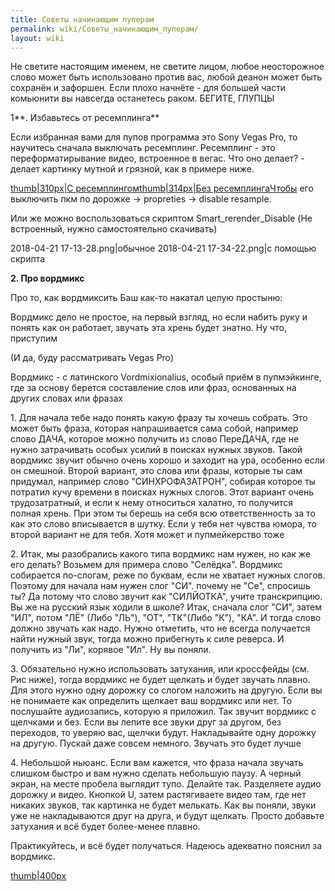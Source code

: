 ```yaml
---
title: Советы начинающим пуперам
permalink: wiki/Советы_начинающим_пуперам/
layout: wiki
---
```


Не светите настоящим именем, не светите лицом, любое неосторожное слово
может быть использовано против вас, любой деанон может быть сохранён и
зафоршен. Если плохо начнёте - для большей части комьюнити вы навсегда
останетесь раком. БЕГИТЕ, ГЛУПЦЫ

1**. Избавьтесь от ресемплинга**

Если избранная вами для пупов программа это Sony Vegas Pro, то научитесь
сначала выключать ресемплинг. Ресемплинг - это переформатирывание видео,
встроенное в вегас. Что оно делает? - делает картинку мутной и грязной,
как в примере ниже.  ​​​

[thumb\|310px\|С
ресемплингом](Файл:Resample.jpg "wikilink")[thumb\|314px\|Без
ресемплингаЧтобы](Файл:Without.jpg "wikilink") его выключить пкм по
дорожке -\> propreties -\> disable resample.

Или же можно воспользоваться скриптом Smart_rerender_Disable (Не
встроенный, нужно самостоятельно скачивать)​​​​​

2018-04-21 17-13-28.png\|обычное 2018-04-21 17-34-22.png\|с помощью
скрипта

**2. Про вордмикс**

Про то, как вордмиксить Баш как-то накатал целую простыню:

Вордмикс дело не простое, на первый взгляд, но если набить руку и понять
как он работает, звучать эта хрень будет знатно. Ну что, приступим

(И да, буду рассматривать Vegas Pro)

Вордмикс - с латинского Vordmixionalius, особый приём в пупмэйкинге, где
за основу берется составление слов или фраз, основанных на других словах
или фразах

1\. Для начала тебе надо понять какую фразу ты хочешь собрать. Это может
быть фраза, которая напрашивается сама собой, например слово ДАЧА,
которое можно получить из слово ПереДАЧА, где не нужно затрачивать
особых усилий в поисках нужных звуков. Такой вордмикс звучит обычно
очень хорошо и заходит на ура, особенно если он смешной. Второй вариант,
это слова или фразы, которые ты сам придумал, например слово
"СИНХРОФАЗАТРОН", собирая которое ты потратил кучу времени в поисках
нужных слогов. Этот вариант очень трудозатратный, и если к нему
относиться халатно, то получится полная хрень. При этом ты берешь на
себя всю ответственность за то как это слово вписывается в шутку. Если у
тебя нет чувства юмора, то второй вариант не для тебя. Хотя может и
пупмейкерство тоже

2\. Итак, мы разобрались какого типа вордмикс нам нужен, но как же его
делать? Возьмем для примера слово "Селёдка". Вордмикс собирается
по-слогам, реже по буквам, если не хватает нужных слогов. Поэтому для
начала нам нужен слог "СИ". почему не "Се", спросишь ты? Да потому что
слово звучит как "СИЛЙОТКА", учите транскрипцию. Вы же на русский язык
ходили в школе? Итак, сначала слог "СИ", затем "ИЛ", потом "ЛЁ" (Либо
"ЛЬ"), "ОТ", "ТК"(Либо "К"), "КА". И тогда слово должно звучать как
надо. Нужно отметить, что не всегда получается найти нужный звук, тогда
можно прибегнуть к силе реверса. И получить из "Ли", корявое "Ил". Ну вы
поняли.

3\. Обязательно нужно использовать затухания, или кроссфейды (см. Рис
ниже), тогда вордмикс не будет щелкать и будет звучать плавно. Для этого
нужно одну дорожку со слогом наложить на другую. Если вы не понимаете
как определить щелкает ваш вордмикс или нет. То послушайте аудиозапись,
которую я приложил. Так звучит вордмикс с щелчками и без. Если вы лепите
все звуки друг за другом, без переходов, то уверяю вас, щелчки будут.
Накладывайте одну дорожку на другую. Пускай даже совсем немного. Звучать
это будет лучше

4\. Небольшой ньюанс. Если вам кажется, что фраза начала звучать слишком
быстро и вам нужно сделать небольшую паузу. А черный экран, на месте
пробела выглядит тупо. Делайте так. Разделяете аудио дорожку и видео.
Кнопкой U, затем растягиваете видео там, где нет никаких звуков, так
картинка не будет мелькать. Как вы поняли, звуки уже не накладываются
друг на друга, и будут щелкать. Просто добавьте затухания и всё будет
более-менее плавно.

Практикуйтесь, и всё будет получаться. Надеюсь адекватно пояснил за
вордмикс.

[thumb\|400px](Файл:4zTJ5J6By0c.jpg "wikilink")
